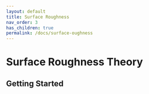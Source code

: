 ```yaml
---
layout: default
title: Surface Roughness
nav_order: 3
has_children: true
permalink: /docs/surface-oughness
---
```


# Surface Roughness Theory

## Getting Started
